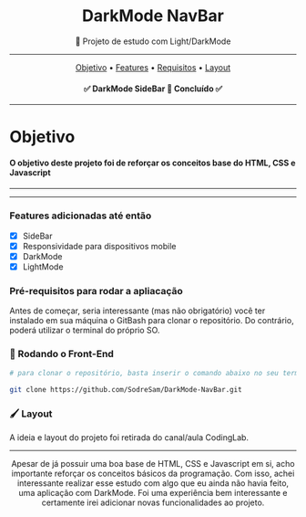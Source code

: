 <h1  align="center"> DarkMode NavBar </h1>


<p align="center">🚀 Projeto de estudo com Light/DarkMode</p>

<hr>

<p align="center">
 <a href="#objetivo">Objetivo</a> •
 <a href="#features">Features</a> • 
 <a href="#requisitos">Requisitos</a> • 
 <a href="#layout">Layout</a>
</p>


<h4 align="center"> 
	✅  DarkMode SideBar 🚀 Concluído  ✅
</h4>
<hr>
<div id="objetivo">
	<h1>Objetivo</h1>
  <h4>O objetivo deste projeto foi de reforçar os conceitos base do HTML, CSS e Javascript </h4>

</div>

<hr>

</div>
<hr>

<div id="features"> 

   ### Features adicionadas até então

- [x] SideBar
- [x] Responsividade para dispositivos mobile
- [x] DarkMode
- [x] LightMode
  
</div>


<div id="requisitos">
	
### Pré-requisitos para rodar a apliacação

Antes de começar, seria interessante (mas não obrigatório) você ter instalado em sua máquina o GitBash para clonar o repositório. Do contrário, poderá utilizar o terminal do próprio SO.

### 🎲 Rodando o Front-End

``` bash
# para clonar o repositório, basta inserir o comando abaixo no seu terminal
  
git clone https://github.com/SodreSam/DarkMode-NavBar.git

```
</div>

<div id="layout">
	
###  🖌 Layout
	
 A ideia e layout do projeto foi retirada do canal/aula CodingLab.
  
 </h4>
	
</div>

<hr>


<p align="center">Apesar de já possuir uma boa base de HTML, CSS e Javascript em si, acho importante reforçar os conceitos básicos da programação. Com isso, achei interessante realizar esse estudo com algo que eu ainda não havia feito, uma aplicação com DarkMode. Foi uma experiência bem interessante e certamente irei adicionar novas funcionalidades ao projeto. </p>
	
